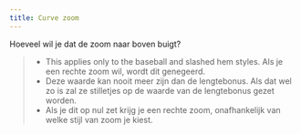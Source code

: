 ```yaml
---
title: Curve zoom
---
```


Hoeveel wil je dat de zoom naar boven buigt?

> - This applies only to the baseball and slashed hem styles. Als je een rechte zoom wil, wordt dit genegeerd.
> - Deze waarde kan nooit meer zijn dan de lengtebonus. Als dat wel zo is zal ze stilletjes op de waarde van de lengtebonus gezet worden.
> - Als je dit op nul zet krijg je een rechte zoom, onafhankelijk van welke stijl van zoom je kiest.